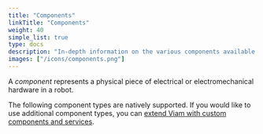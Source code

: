 ```yaml
---
title: "Components"
linkTitle: "Components"
weight: 40
simple_list: true
type: docs
description: "In-depth information on the various components available within the Viam system."
images: ["/icons/components.png"]
---
```


A _component_ represents a physical piece of electrical or electromechanical hardware in a robot.

The following component types are natively supported.
If you would like to use additional component types, you can [extend Viam with custom components and services](/extend/).
